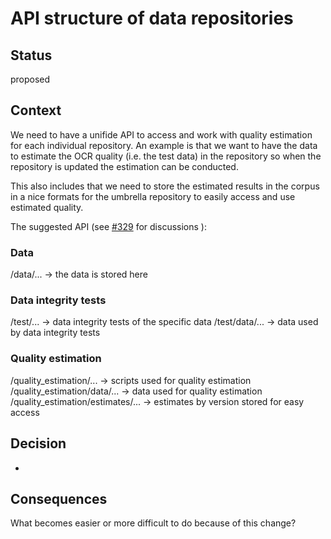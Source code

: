 # API structure of data repositories

## Status
proposed

## Context
We need to have a unifide API to access and work with quality estimation for each individual repository. An example is that we want to have the data to estimate the OCR quality (i.e. the test data) in the repository so when the repository is updated the estimation can be conducted. 

This also includes that we need to store the estimated results in the corpus in a nice formats for the umbrella repository to easily access and use estimated quality.

The suggested API (see [#329](https://github.com/welfare-state-analytics/riksdagen-corpus/issues/329) for discussions ):

### Data
/data/... -> the data is stored here

### Data integrity tests
/test/... -> data integrity tests of the specific data
/test/data/... -> data used by data integrity tests

### Quality estimation
/quality_estimation/... -> scripts used for quality estimation
/quality_estimation/data/... -> data used for quality estimation
/quality_estimation/estimates/... -> estimates by version stored for easy access

## Decision
-

## Consequences
What becomes easier or more difficult to do because of this change?
